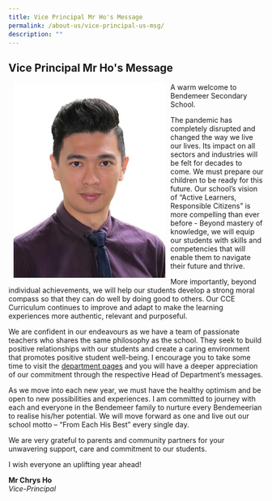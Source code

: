 ```yaml
---
title: Vice Principal Mr Ho's Message
permalink: /about-us/vice-principal-us-msg/
description: ""
---
```

## Vice Principal Mr Ho's Message

<p style="float:left; margin: 0 10px">
<img src="/images/Aboutus/VP1.jpg" alt="Vice-Principal Ho" style="width:300px" /></p>


A warm welcome to Bendemeer Secondary School.

The pandemic has completely disrupted and changed the way we live our lives. Its impact on all sectors and industries will be felt for decades to come. We must prepare our children to be ready for this future. Our school’s vision of “Active Learners, Responsible Citizens” is more compelling than ever before - Beyond mastery of knowledge, we will equip our students with skills and competencies that will enable them to navigate their future and thrive.  



More importantly, beyond individual achievements, we will help our students develop a strong moral compass so that they can do well by doing good to others. Our CCE Curriculum continues to improve and adapt to make the learning experiences more authentic, relevant and purposeful.



We are confident in our endeavours as we have a team of passionate teachers who shares the same philosophy as the school. They seek to build positive relationships with our students and create a caring environment that promotes positive student well-being. I encourage you to take some time to visit the [department pages](/departments/language-and-humanities/english-language-and-literature) and you will have a deeper appreciation of our commitment through the respective Head of Department’s messages.



As we move into each new year, we must have the healthy optimism and be open to new possibilities and experiences. I am committed to journey with each and everyone in the Bendemeer family to nurture every Bendemeerian to realise his/her potential. We will move forward as one and live out our school motto – “From Each His Best” every single day.



We are very grateful to parents and community partners for your unwavering support, care and commitment to our students.



I wish everyone an uplifting year ahead!



**Mr Chrys Ho** <br>
*Vice-Principal*